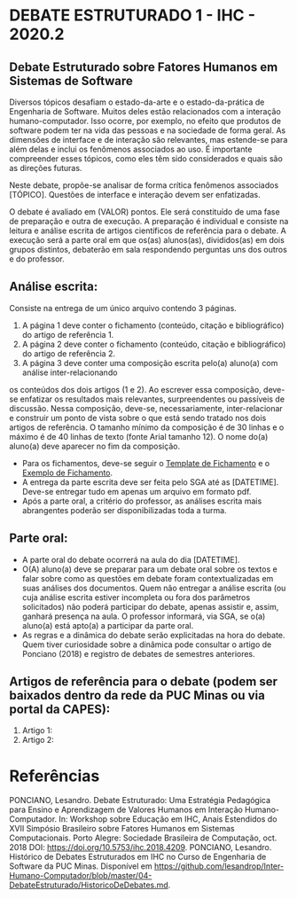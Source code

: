 # DEBATE ESTRUTURADO 1 - IHC - 2020.2

## Debate Estruturado sobre Fatores Humanos em Sistemas de Software

Diversos tópicos desafiam o estado-da-arte e o estado-da-prática de Engenharia de Software. Muitos deles estão relacionados com a interação humano-computador. Isso ocorre, por exemplo, no efeito que produtos de software podem ter na vida das pessoas e na sociedade de forma geral. As dimensões de interface e de interação são relevantes, mas estende-se para além delas e inclui os fenômenos associados ao uso. É importante compreender esses tópicos, como eles têm sido considerados e quais são as direções futuras.

Neste debate, propõe-se analisar de forma crítica fenômenos associados [TÓPICO]. Questões de interface e interação devem ser enfatizadas.

O debate é avaliado em (VALOR) pontos. Ele será constituído de uma fase de preparação e outra de execução. A preparação é individual e consiste na leitura e análise escrita de artigos científicos de referência para o debate. A execução será a parte oral em que os(as) alunos(as), divididos(as) em dois grupos distintos, debaterão em sala respondendo perguntas uns dos outros e do professor.

## Análise escrita: 

Consiste na entrega de um único arquivo contendo 3 páginas.
1. A página 1 deve conter o fichamento (conteúdo, citação e bibliográfico) do artigo de referência 1.
1. A página 2 deve conter o fichamento (conteúdo, citação e bibliográfico) do artigo de referência 2.
1. A página 3 deve conter uma composição escrita pelo(a) aluno(a) com análise inter-relacionando

os conteúdos dos dois artigos (1 e 2). Ao escrever essa composição, deve-se enfatizar os resultados mais relevantes, surpreendentes ou passíveis de discussão. Nessa composição, deve-se, necessariamente, inter-relacionar e construir um ponto de vista sobre o que está sendo tratado nos dois artigos de referência. O tamanho mínimo da composição é de 30 linhas e o 
máximo é de 40 linhas de texto (fonte Arial tamanho 12). O nome do(a) aluno(a) deve aparecer no fim da composição.

* Para os fichamentos, deve-se seguir o [Template de Fichamento](ModeloFichamentoVE.docx) e o [Exemplo de Fichamento](ExemploFichamentoVE.pdf).
* A entrega da parte escrita deve ser feita pelo SGA até as [DATETIME]. Deve-se entregar tudo em apenas um arquivo em formato pdf.
* Após a parte oral, a critério do professor, as análises escrita mais abrangentes poderão ser disponibilizadas toda a turma.

## Parte oral:
* A parte oral do debate ocorrerá na aula do dia [DATETIME].
* O(A) aluno(a) deve se preparar para um debate oral sobre os textos e falar sobre como as questões em debate foram contextualizadas em suas análises dos documentos. Quem não entregar a análise escrita (ou cuja análise escrita estiver incompleta ou fora dos parâmetros solicitados) não poderá participar do debate, apenas assistir e, assim, ganhará presença na
aula. O professor informará, via SGA, se o(a) aluno(a) está apto(a) a participar da parte oral.
* As regras e a dinâmica do debate serão explicitadas na hora do debate. Quem tiver curiosidade sobre a dinâmica pode consultar o artigo de Ponciano (2018) e registro de debates de semestres anteriores.

## Artigos de referência para o debate (podem ser baixados dentro da rede da PUC Minas ou via portal da CAPES):
1. Artigo 1: 
2. Artigo 2:


# Referências

PONCIANO, Lesandro. Debate Estruturado: Uma Estratégia Pedagógica para Ensino e Aprendizagem de Valores Humanos em Interação Humano-Computador. In: Workshop sobre Educação em IHC, Anais Estendidos do XVII Simpósio Brasileiro sobre Fatores Humanos em Sistemas Computacionais. Porto Alegre: Sociedade Brasileira de Computação, oct. 2018 DOI: https://doi.org/10.5753/ihc.2018.4209.
PONCIANO, Lesandro. Histórico de Debates Estruturados em IHC no Curso de Engenharia de Software da PUC Minas. Disponível em <https://github.com/lesandrop/Inter-Humano-Computador/blob/master/04-DebateEstruturado/HistoricoDeDebates.md>.